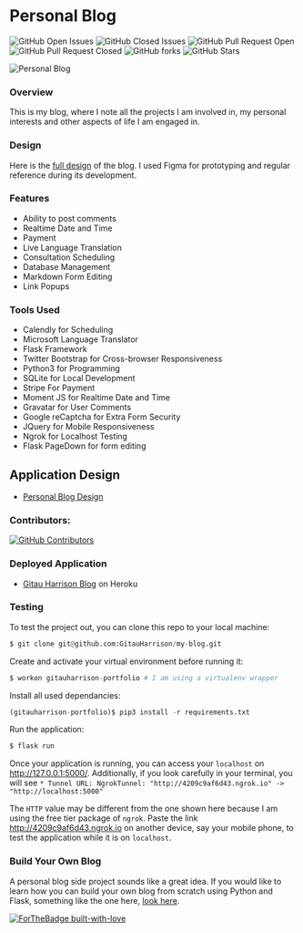 # Personal Blog

![GitHub Open Issues](https://img.shields.io/github/issues/GitauHarrison/my-blog) ![GitHub Closed Issues](https://img.shields.io/github/issues-closed/GitauHarrison/my-blog) ![GitHub Pull Request Open](https://img.shields.io/github/issues-pr/GitauHarrison/my-blog) ![GitHub Pull Request Closed](https://img.shields.io/github/issues-pr-closed/GitauHarrison/my-blog) ![GitHub forks](https://img.shields.io/github/forks/GitauHarrison/my-blog) ![GitHub Stars](https://img.shields.io/github/stars/GitauHarrison/my-blog)

![Personal Blog](app/static/images/personal_blog.gif)

### Overview
This is my blog, where I note all the projects I am involved in, my personal interests and other aspects of life I am engaged in.

### Design
Here is the  [full design](https://www.figma.com/proto/7crZ9XsIKbcptPwzuCxwDJ/Personal-Blog-Portfolio?node-id=1%3A2&scaling=min-zoom) of the blog. I used Figma for prototyping and regular reference during its development.

### Features
* Ability to post comments
* Realtime Date and Time
* Payment
* Live Language Translation
* Consultation Scheduling
* Database Management
* Markdown Form Editing
* Link Popups

### Tools Used

* Calendly for Scheduling
* Microsoft Language Translator
* Flask Framework
* Twitter Bootstrap for Cross-browser Responsiveness
* Python3 for Programming
* SQLite for Local Development
* Stripe For Payment
* Moment JS for Realtime Date and Time
* Gravatar for User Comments
* Google reCaptcha for Extra Form Security
* JQuery for Mobile Responsiveness
* Ngrok for Localhost Testing
* Flask PageDown for form editing

## Application Design

* [Personal Blog Design](https://www.figma.com/proto/7crZ9XsIKbcptPwzuCxwDJ/Personal-Blog%2FPortfolio?node-id=0%3A1&scaling=min-zoom&page-id=0%3A1)

### Contributors:

[![GitHub Contributors](https://img.shields.io/github/contributors/GitauHarrison/my-blog)](https://github.com/GitauHarrison/my-blog/graphs/contributors)


### Deployed Application
* [Gitau Harrison Blog](https://gitauharrison-blog.herokuapp.com/home)  on Heroku

### Testing
To test the project out, you can clone this repo to your local machine:

```python
$ git clone git@github.com:GitauHarrison/my-blog.git
```

Create and activate your virtual environment before running it:
```python
$ workon gitauharrison-portfolio # I am using a virtualenv wrapper
```

Install all used dependancies:
```python
(gitauharrison-portfolio)$ pip3 install -r requirements.txt
```

Run the application:
```python
$ flask run
```
Once your application is running, you can access your `localhost` on http://127.0.0.1:5000/. Additionally, if you look carefully in your terminal, you will see `* Tunnel URL: NgrokTunnel: "http://4209c9af6d43.ngrok.io" -> "http://localhost:5000"`

The `HTTP` value may be different from the one shown here because I am using the free tier package of `ngrok`. Paste the link http://4209c9af6d43.ngrok.io on another device, say your mobile phone, to test the application while it is on `localhost`.

### Build Your Own Blog

A personal blog side project sounds like a great idea. If you would like to learn how you can build your own blog from scratch using Python and Flask, something like the one here, [look here](https://github.com/GitauHarrison/notes/blob/master/web_development/personal_blog/personal_blog.md).

[![ForTheBadge built-with-love](http://ForTheBadge.com/images/badges/built-with-love.svg)](https://github.com/GitauHarrison/)